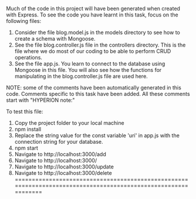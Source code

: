 Much of the code in this project will have been generated when created with
Express. To see the code you have learnt in this task, focus on the following files:

1. Consider the file blog.model.js in the models directory to see how to create a schema with Mongoose.
2. See the file blog.controller.js file in the controllers directory.
    This is the file where we do most of our coding to be able to perform CRUD operations.
3. See the file app.js.
    You learn to connect to the database using Mongoose in this file.
    You will also see how the functions for manipulating in the blog.controller.js file are used here.

NOTE: some of the comments have been automatically generated in this code. Comments specific to this task
have been added. All these comments start with "HYPERION note:"


To test this file:
1. Copy the project folder to your local machine
2. npm install
3. Replace the string value for the const variable 'uri' in app.js with the connection string for your database.
4. npm start
5. Navigate to http://localhost:3000/add
6. Navigate to http://localhost:3000/
7. Navigate to http://localhost:3000/update
8. Navigate to http://localhost:3000/delete
==============================================================================================================
